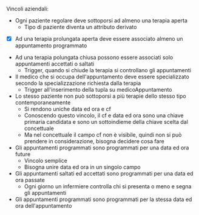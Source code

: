 Vincoli aziendali:
* Ogni paziente regolare deve sottoporsi ad almeno una terapia aperta
  * Tipo di paziente diventa un attributo derivato
* [x] Ad una terapia prolungata aperta deve essere associato almeno un appuntamento programmato
* Ad una terapia polungata chiusa possono essere associati solo appuntamenti accettati o saltati
  * Trigger, quando si chiude la terapia si controllano gli appuntamenti
* Il medico che si occupa dell'appuntamento deve essere specializzato secondo la specializzazione richiesta dalla terapia
  * Trigger all'inserimento della tupla su medicoAppuntamento
* Lo stesso paziente non può sottoporsi a più terapie dello stesso tipo contemporaneamente
  * Si rendono uniche data ed ora e cf
  * Conoscendo questo vincolo, il cf e data ed ora sono una chiave primaria candidata e sono un sottoindieme della chiave scelta dal concettuale
  * Ma nel concettuale il campo cf non è visibile, quindi non si può prendere in considerazione, bisogna decidere cosa fare
* Gli appuntamenti programmati sono programmati per una data ed ora future
  * Vincolo semplice
  * Bisogna unire data ed ora in un singolo campo
* Gli appuntamenti saltati ed accettati sono programmati per una data ed ora passate
  * Ogni giorno un infermiere controlla chi si presenta o meno e segna gli appuntamenti
* Gli appuntamenti programmati sono programmati per la stessa data ed ora dell'appuntamento
